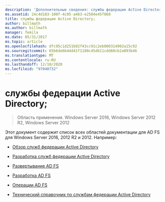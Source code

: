 ```yaml
---
description: 'Дополнительные сведения: службы федерации Active Directory (AD FS)'
ms.assetid: 24c4d183-100f-4c05-a463-e2584e45f860
title: службы федерации Active Directory;
author: billmath
ms.author: billmath
manager: femila
ms.date: 05/31/2017
ms.topic: article
ms.openlocfilehash: dfc95c1d251b92f43cc91c2eb800314902a15c92
ms.sourcegitcommit: 65b6de6b44d41f1180c45db11cdd60cb2a093b46
ms.translationtype: MT
ms.contentlocale: ru-RU
ms.lasthandoff: 12/10/2020
ms.locfileid: "97040732"
---
```

# <a name="active-directory-federation-services"></a>службы федерации Active Directory;

>Область применения. Windows Server 2016, Windows Server 2012 R2, Windows Server 2012

Этот документ содержит список всех областей документации для AD FS для Windows Server 2016, 2012 R2 и 2012.  Например:

* [Обзор служб федерации Active Directory](./ad-fs/ad-fs-overview.md)

* [Разработка служб федерации Active Directory](ad-fs/AD-FS-Design.md)

* [Развертывание AD FS](ad-fs/AD-FS-Deployment.md)

* [Разработка AD FS](ad-fs/AD-FS-Development.md)

* [Операции AD FS](./ad-fs/ad-fs-operations.md)

* [Технический справочник по службам федерации Active Directory](ad-fs/AD-FS-Technical-Reference.md)
